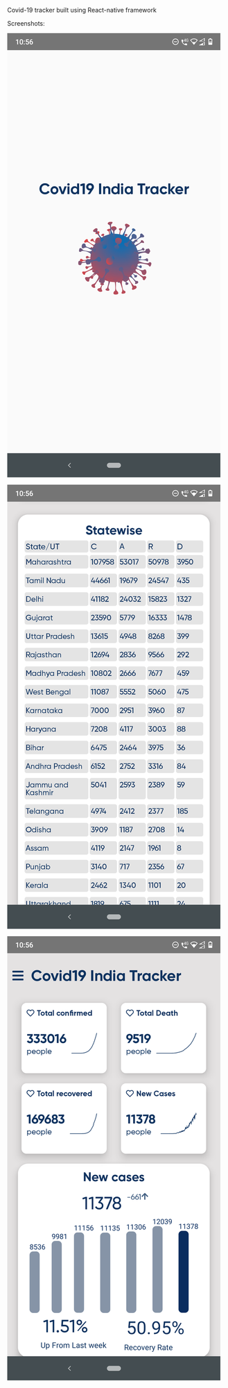 Covid-19 tracker built using React-native framework

Screenshots:

![alt text](https://github.com/manitejachitla/Covid-19-app/blob/master/screenshots/Screenshot3.png?raw=true)

![alt text](https://github.com/manitejachitla/Covid-19-app/blob/master/screenshots/Screenshot2.png?raw=true)

![alt text](https://github.com/manitejachitla/Covid-19-app/blob/master/screenshots/Screenshot1.png?raw=true)
